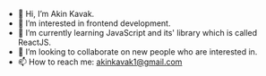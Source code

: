 - 👋 Hi, I’m Akin Kavak.
- 👀 I’m interested in frontend development.
- 🌱 I’m currently learning JavaScript and its' library which is called ReactJS.
- 💞️ I’m looking to collaborate on new people who are interested in.
- 📫 How to reach me: akinkavak1@gmail.com

<!---
turcomakinon/turcomakinon is a ✨ special ✨ repository because its `README.md` (this file) appears on your GitHub profile.
You can click the Preview link to take a look at your changes.
--->
